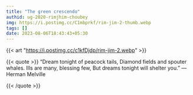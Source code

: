```yaml
---
title: "The green crescendo"
authid: ug-2020-rimjhim-choubey
img: https://i.postimg.cc/C1mbprkf/rim-jim-2-thumb.webp
tags: []
date: 2023-08-06T18:43:43+05:30
---
```


{{< art "https://i.postimg.cc/c1kfDjdp/rim-jim-2.webp" >}}

{{< quote >}}
“Dream tonight of peacock tails, Diamond fields and spouter whales. Ills are many, blessing few, But dreams tonight will shelter you.” — Herman Melville

{{< /quote >}}
